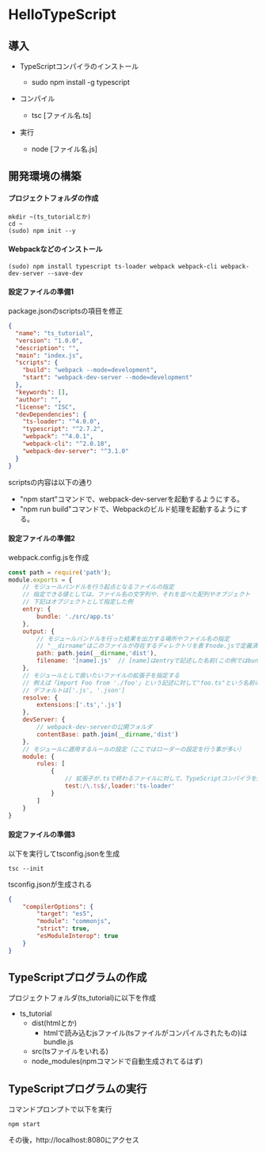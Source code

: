 # HelloTypeScript

## 導入
- TypeScriptコンパイラのインストール
    - sudo npm install -g typescript

- コンパイル
    - tsc [ファイル名.ts]

- 実行
    - node [ファイル名.js]

## 開発環境の構築
#### プロジェクトフォルダの作成
```コマンドプロンプト
mkdir ~(ts_tutorialとか)
cd ~
(sudo) npm init --y
```

#### Webpackなどのインストール
```コマンドプロンプト
(sudo) npm install typescript ts-loader webpack webpack-cli webpack-dev-server --save-dev
```

#### 設定ファイルの準備1
package.jsonのscriptsの項目を修正
```package.json
{
  "name": "ts_tutorial",
  "version": "1.0.0",
  "description": "",
  "main": "index.js",
  "scripts": {
    "build": "webpack --mode=development",
    "start": "webpack-dev-server --mode=development"
  },
  "keywords": [],
  "author": "",
  "license": "ISC",
  "devDependencies": {
    "ts-loader": "^4.0.0",
    "typescript": "^2.7.2",
    "webpack": "^4.0.1",
    "webpack-cli": "^2.0.10",
    "webpack-dev-server": "^3.1.0"
  }
}
```
scriptsの内容は以下の通り
- "npm start"コマンドで、webpack-dev-serverを起動するようにする。
- "npm run build"コマンドで、Webpackのビルド処理を起動するようにする。

#### 設定ファイルの準備2
webpack.config.jsを作成
```webpack.config.js
const path = require('path');
module.exports = {
    // モジュールバンドルを行う起点となるファイルの指定
    // 指定できる値としては、ファイル名の文字列や、それを並べた配列やオブジェクト
    // 下記はオブジェクトとして指定した例 
    entry: {
        bundle: './src/app.ts'
    },  
    output: {
        // モジュールバンドルを行った結果を出力する場所やファイル名の指定
        // "__dirname"はこのファイルが存在するディレクトリを表すnode.jsで定義済みの定数
        path: path.join(__dirname,'dist'),
        filename: '[name].js'  // [name]はentryで記述した名前(この例ではbundle）が入る
    },
    // モジュールとして扱いたいファイルの拡張子を指定する
    // 例えば「import Foo from './foo'」という記述に対して"foo.ts"という名前のファイルをモジュールとして探す
    // デフォルトは['.js', '.json']
    resolve: {
        extensions:['.ts','.js']
    },
    devServer: {
        // webpack-dev-serverの公開フォルダ
        contentBase: path.join(__dirname,'dist')
    },
    // モジュールに適用するルールの設定（ここではローダーの設定を行う事が多い）
    module: {
        rules: [
            {
                // 拡張子が.tsで終わるファイルに対して、TypeScriptコンパイラを適用する
                test:/\.ts$/,loader:'ts-loader'
            }
        ]
    }
}
```

#### 設定ファイルの準備3
以下を実行してtsconfig.jsonを生成
```コマンドプロンプト
tsc --init
```

tsconfig.jsonが生成される
```tsconfig.json
{
    "compilerOptions": {
        "target": "es5",
        "module": "commonjs",
        "strict": true,
        "esModuleInterop": true   
    }
}
```

## TypeScriptプログラムの作成
プロジェクトフォルダ(ts_tutorial)に以下を作成
- ts_tutorial
    - dist(htmlとか)
        - htmlで読み込むjsファイル(tsファイルがコンパイルされたもの)はbundle.js
    - src(tsファイルをいれる)
    - node_modules(npmコマンドで自動生成されてるはず)

## TypeScriptプログラムの実行
コマンドプロンプトで以下を実行

```コマンドプロンプト
npm start
```

その後，http://localhost:8080にアクセス